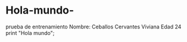 # Hola-mundo-
prueba de entrenamiento 
Nombre: Ceballos Cervantes Viviana 
Edad 24 
print "Hola mundo";
